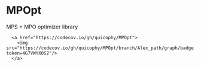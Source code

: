 # MPOpt
MPS + MPO optimizer library


      <a href="https://codecov.io/gh/quicophy/MPOpt">
        <img src="https://codecov.io/gh/quicophy/MPOpt/branch/Alex_path/graph/badge.svg?token=4G7VWYX0S2"/>
      </a>
    

